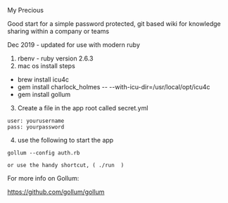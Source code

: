 My Precious

Good start for a simple password protected, git based wiki for knowledge sharing within a company or teams


Dec 2019 - updated for use with modern ruby


1. rbenv - ruby version 2.6.3
2. mac os install steps
 - brew install icu4c
 - gem install charlock_holmes -- --with-icu-dir=/usr/local/opt/icu4c
 - gem install gollum
3. Create a file in the app root called secret.yml

```
user: yourusername
pass: yourpassword
```


4. use the following to start the app
```
gollum --config auth.rb

or use the handy shortcut, ( ./run  )
```

For more info on Gollum:

https://github.com/gollum/gollum

